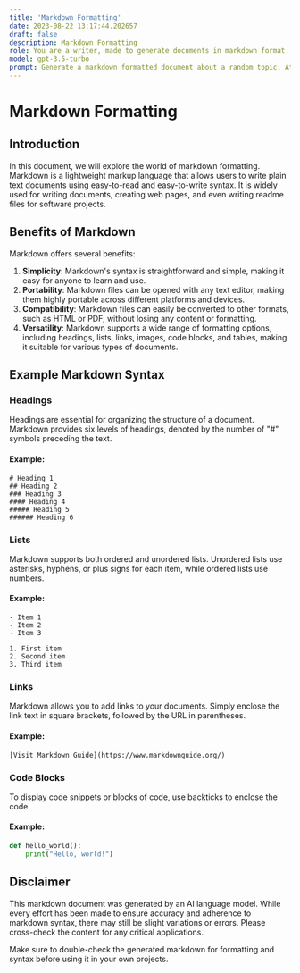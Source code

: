 ```yaml
---
title: 'Markdown Formatting'
date: 2023-08-22 13:17:44.202657
draft: false
description: Markdown Formatting
role: You are a writer, made to generate documents in markdown format. It is very important that all of the documents you generate are in valid markdown format.
model: gpt-3.5-turbo
prompt: Generate a markdown formatted document about a random topic. At the bottom, include a disclaimer explaining that the document was generated by you. The first line of the document should be the title. Make sure that the entire document is in proper markdown format, using a mix of various tags to make the document visually appealing.
---
```


# Markdown Formatting

## Introduction

In this document, we will explore the world of markdown formatting. Markdown is a lightweight markup language that allows users to write plain text documents using easy-to-read and easy-to-write syntax. It is widely used for writing documents, creating web pages, and even writing readme files for software projects.

## Benefits of Markdown

Markdown offers several benefits:

1. **Simplicity**: Markdown's syntax is straightforward and simple, making it easy for anyone to learn and use.
2. **Portability**: Markdown files can be opened with any text editor, making them highly portable across different platforms and devices.
3. **Compatibility**: Markdown files can easily be converted to other formats, such as HTML or PDF, without losing any content or formatting.
4. **Versatility**: Markdown supports a wide range of formatting options, including headings, lists, links, images, code blocks, and tables, making it suitable for various types of documents.

## Example Markdown Syntax

### Headings

Headings are essential for organizing the structure of a document. Markdown provides six levels of headings, denoted by the number of "#" symbols preceding the text.

#### Example:

```
# Heading 1
## Heading 2
### Heading 3
#### Heading 4
##### Heading 5
###### Heading 6
```

### Lists

Markdown supports both ordered and unordered lists. Unordered lists use asterisks, hyphens, or plus signs for each item, while ordered lists use numbers.

#### Example:

```
- Item 1
- Item 2
- Item 3

1. First item
2. Second item
3. Third item
```

### Links

Markdown allows you to add links to your documents. Simply enclose the link text in square brackets, followed by the URL in parentheses.

#### Example:

```
[Visit Markdown Guide](https://www.markdownguide.org/)
```

### Code Blocks

To display code snippets or blocks of code, use backticks to enclose the code.

#### Example:

```python
def hello_world():
    print("Hello, world!")
```

## Disclaimer

This markdown document was generated by an AI language model. While every effort has been made to ensure accuracy and adherence to markdown syntax, there may still be slight variations or errors. Please cross-check the content for any critical applications.

Make sure to double-check the generated markdown for formatting and syntax before using it in your own projects.

